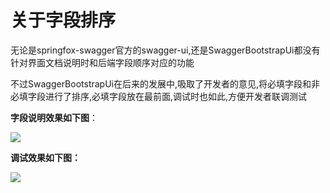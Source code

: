 # 关于字段排序

无论是springfox-swagger官方的swagger-ui,还是SwaggerBootstrapUi都没有针对界面文档说明时和后端字段顺序对应的功能

不过SwaggerBootstrapUi在后来的发展中,吸取了开发者的意见,将必填字段和非必填字段进行了排序,必填字段放在最前面,调试时也如此,方便开发者联调测试

**字段说明效果如下图**：

![](/knife4j/images/fieldsort.png)

**调试效果如下图：**

![](/knife4j/images/fieldsort-debug.png)
 

 